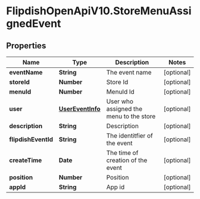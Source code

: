 # FlipdishOpenApiV10.StoreMenuAssignedEvent

## Properties
Name | Type | Description | Notes
------------ | ------------- | ------------- | -------------
**eventName** | **String** | The event name | [optional] 
**storeId** | **Number** | Store Id | [optional] 
**menuId** | **Number** | MenuId Id | [optional] 
**user** | [**UserEventInfo**](UserEventInfo.md) | User who assigned the menu to the store | [optional] 
**description** | **String** | Description | [optional] 
**flipdishEventId** | **String** | The identitfier of the event | [optional] 
**createTime** | **Date** | The time of creation of the event | [optional] 
**position** | **Number** | Position | [optional] 
**appId** | **String** | App id | [optional] 


